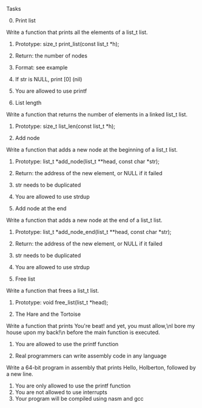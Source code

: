 Tasks

0.	Print list

Write a function that prints all the elements of a list_t list.
1.	Prototype: size_t print_list(const list_t *h);
2.	Return: the number of nodes
3.	Format: see example
4.	If str is NULL, print [0] (nil)
5.	You are allowed to use printf

1. List length

Write a function that returns the number of elements in a linked list_t list.
1.	Prototype: size_t list_len(const list_t *h);

2. Add node

Write a function that adds a new node at the beginning of a list_t list.
1.	Prototype: list_t *add_node(list_t **head, const char *str);
2.	Return: the address of the new element, or NULL if it failed
3.	str needs to be duplicated
4.	You are allowed to use strdup

3. Add node at the end

Write a function that adds a new node at the end of a list_t list.
1.	Prototype: list_t *add_node_end(list_t **head, const char *str);
2.	Return: the address of the new element, or NULL if it failed
3.	str needs to be duplicated
4.	You are allowed to use strdup

4. Free list

Write a function that frees a list_t list.
1.	Prototype: void free_list(list_t *head);

5. The Hare and the Tortoise

Write a function that prints You're beat! and yet, you must allow,\nI bore my house upon my back!\n before the main function is executed.
1.	You are allowed to use the printf function

6. Real programmers can write assembly code in any language

Write a 64-bit program in assembly that prints Hello, Holberton, followed by a new line.
1.	You are only allowed to use the printf function
2.	You are not allowed to use interrupts
3.	Your program will be compiled using nasm and gcc

